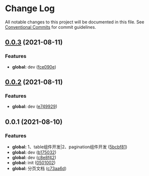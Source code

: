 # Change Log

All notable changes to this project will be documented in this file.
See [Conventional Commits](https://conventionalcommits.org) for commit guidelines.

## [0.0.3](https://github.com/u-fe/uyu-vue/compare/@uyu-vue/table@0.0.2...@uyu-vue/table@0.0.3) (2021-08-11)


### Features

* **global:** dev ([fce090e](https://github.com/u-fe/uyu-vue/commit/fce090e9252402c94d79163d42bde4fbdea14112))





## [0.0.2](https://github.com/u-fe/uyu-vue/compare/@uyu-vue/table@0.0.1...@uyu-vue/table@0.0.2) (2021-08-11)


### Features

* **global:** dev ([e749929](https://github.com/u-fe/uyu-vue/commit/e7499295c4c30d15cc37fcff8ef4dab763f0ddb6))





## 0.0.1 (2021-08-10)


### Features

* **global:** 1、table组件开发|2、pagination组件开发 ([5bcbf81](https://github.com/u-fe/uyu-vue/commit/5bcbf8171d65c64bf44ffd4d7d43a39a563d6a34))
* **global:** dev ([b175032](https://github.com/u-fe/uyu-vue/commit/b1750329bab2e90d67ba69aa02bf7be0f0168f32))
* **global:** dev ([c8e8f42](https://github.com/u-fe/uyu-vue/commit/c8e8f429eb26895b3fc0276f25cb1fd61b5c3929))
* **global:** init ([0501002](https://github.com/u-fe/uyu-vue/commit/0501002f6ec5bc0d3973300902774fecd3a40816))
* **global:** 分页文档 ([c73aa6d](https://github.com/u-fe/uyu-vue/commit/c73aa6d22767bf78f6a09482d9265592763ae5ab))
